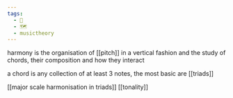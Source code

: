 ```yaml
---
tags:
  - 🌲
  - 🗺
  - musictheory
---
```

harmony is the organisation of [[pitch]] in a vertical fashion and the study of chords, their composition and how they interact

a chord is any collection of at least 3 notes, the most basic are [[triads]]

[[major scale harmonisation in triads]]
[[tonality]]